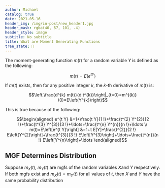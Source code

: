 ```yaml
---
author: Michael
catalog: true
date: 2021-05-16
header_img: /img/in-post/new_header1.jpg
header_mask: rgba(40, 57, 101, .4)
header_style: image
subtitle: No subtitle
title: What are Moment Generating Functions
tree_state: 🌱
---
```


The moment-generating function $m(t)$ for a random variable $Y$ is defined as the following:

$$m(t)=E\left(e^{t Y}\right)$$

If $m(t)$ exists, then for any positive integer $k$, the $k$-th derivative of $m(t)$ is:

$$\left.\frac{d^{k} m(t)}{d t^{k}}\right|_{t=0}=m^{(k)}(0)=E\left(Y^{k}\right)$$

This is true because of the following:

$$\begin{aligned} e^{t Y} &=1+\frac{t Y}{1 !}+\frac{t^{2} Y^{2}}{2 !}+\frac{t^{3} Y^{3}}{3 !}+\ldots+\frac{t^{n} Y^{n}}{n !}+\ldots \\ m(t)=E\left[e^{t Y}\right] &=1+t E[Y]+\frac{t^{2}}{2 !} E\left[Y^{2}\right]+\frac{t^{3}}{3 !} E\left[Y^{3}\right]+\ldots+\frac{t^{n}}{n !} E\left[Y^{n}\right]+\ldots \end{aligned}$$

## MGF Determines Distribution

Suppose $m_X(t), \  m_Y(t)$ are mgfs of the random variables $X$and $Y$ respectively. If both mgfs exist and $m_X(t) = m_Y(t)$ for all values of $t$, then $X$ and $Y$ have the same probability distribution